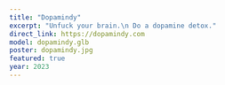 ```yaml
---
title: "Dopamindy"
excerpt: "Unfuck your brain.\n Do a dopamine detox."
direct_link: https://dopamindy.com
model: dopamindy.glb
poster: dopamindy.jpg
featured: true
year: 2023
---
```

